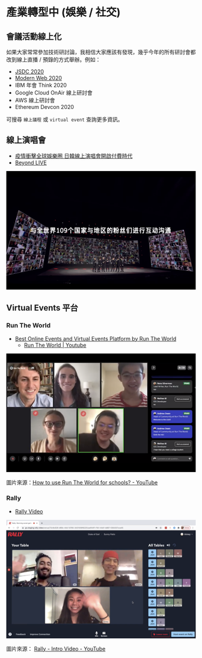 # 產業轉型中 (娛樂 / 社交)

## 會議活動線上化

如果大家常常參加技術研討論，我相信大家應該有發現，幾乎今年的所有研討會都改到線上直播 / 預錄的方式舉辦。例如：

- [JSDC 2020](https://www.accupass.com/event/2009050225034992799020)
- [Modern Web 2020](https://modernweb.tw/)
- IBM 年會 Think 2020
- Google Cloud OnAir 線上研討會
- AWS 線上研討會
- Ethereum Devcon 2020

可搜尋 `線上議程` 或 `virtual event` 查詢更多資訊。

## 線上演唱會

- [疫情衝擊全球娛樂圈 日韓線上演唱會開啟付費時代](https://www.mirrormedia.mg/story/20200714insight001/)
- [Beyond LIVE](https://beyondlive.smtown.com/zh/index.html)

![live show](https://github.com/alincode/2020-remote-year/raw/master/assets/live-show.png)

## Virtual Events 平台

### Run The World

- [Best Online Events and Virtual Events Platform by Run The World](https://www.runtheworld.today/)
  - [Run The World | Youtube](https://www.youtube.com/channel/UCp90lVRYu5mysuQgXVkoZwA)

![run the world](https://github.com/alincode/2020-remote-year/raw/master/assets/run-the-world.png)

圖片來源：[How to use Run The World for schools? - YouTube](https://www.youtube.com/watch?v=Ly9uOHLb7_g)

### Rally

- [Rally Video](https://www.rally.video/)

![rally](https://github.com/alincode/2020-remote-year/raw/master/assets/rally.png)

圖片來源： [Rally - Intro Video - YouTube](https://www.youtube.com/watch?v=6x70-RB9dFs)

